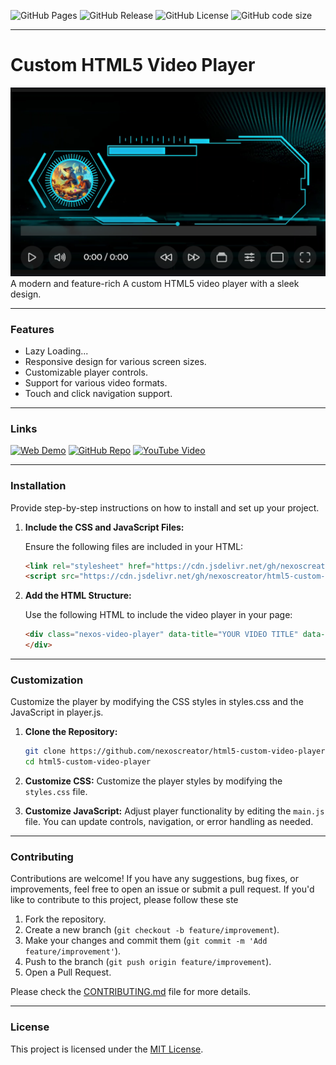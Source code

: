 ![GitHub Pages](https://img.shields.io/github/deployments/nexoscreator/html5-custom-video-player/github-pages.svg?style=flat-square&color=cyan)
![GitHub Release](https://img.shields.io/github/v/release/nexoscreator/html5-custom-video-player.svg?style=flat-square&color=cyan)
![GitHub License](https://img.shields.io/github/license/nexoscreator/html5-custom-video-player.svg?style=flat-square&color=cyan)
![GitHub code size](https://img.shields.io/github/languages/code-size/nexoscreator/html5-custom-video-player.svg?style=flat-square&color=cyan)

---

# Custom HTML5 Video Player
![image](preview.png)
A modern and feature-rich A custom HTML5 video player with a sleek design.

---

### Features

- Lazy Loading...
- Responsive design for various screen sizes.
- Customizable player controls.
- Support for various video formats.
- Touch and click navigation support.

---

### Links

[![Web Demo](https://img.shields.io/badge/Web-Demo-blue?style=for-the-badge&logo=google-chrome)](https://nexoscreator.github.io/html5-custom-video-player)
[![GitHub Repo](https://img.shields.io/badge/GitHub-Repo-green?style=for-the-badge&logo=github)](https://github.com/nexoscreator/html5-custom-video-player)
[![YouTube Video](https://img.shields.io/badge/YouTube-Video-red?style=for-the-badge&logo=youtube)](https://youtu.be/rMnDe0iEGRs?si=B2viVesOhHYusbBG)

---

### Installation

Provide step-by-step instructions on how to install and set up your project.

1. **Include the CSS and JavaScript Files:**

   Ensure the following files are included in your HTML:

   ```html
   <link rel="stylesheet" href="https://cdn.jsdelivr.net/gh/nexoscreator/html5-custom-video-player@v0.0.2/styles.min.css">
   <script src="https://cdn.jsdelivr.net/gh/nexoscreator/html5-custom-video-player@v0.0.2/main.min.js" defer></script>
   ```

2. **Add the HTML Structure:**

   Use the following HTML to include the video player in your page:

   ```html
   <div class="nexos-video-player" data-title="YOUR VIDEO TITLE" data-src="path/to/your-video.mp4">
   </div>
   ```

---

### Customization

Customize the player by modifying the CSS styles in styles.css and the JavaScript in player.js.

1. **Clone the Repository:**
   ```bash
   git clone https://github.com/nexoscreator/html5-custom-video-player.git
   cd html5-custom-video-player
   ```

2. **Customize CSS:**
Customize the player styles by modifying the `styles.css` file.
3.  **Customize JavaScript:**
Adjust player functionality by editing the `main.js` file. You can update controls, navigation, or error handling as needed.

---

### Contributing
Contributions are welcome! If you have any suggestions, bug fixes, or improvements, feel free to open an issue or submit a pull request.
If you'd like to contribute to this project, please follow these ste

1. Fork the repository.
2. Create a new branch (`git checkout -b feature/improvement`).
3. Make your changes and commit them (`git commit -m 'Add feature/improvement'`).
4. Push to the branch (`git push origin feature/improvement`).
5. Open a Pull Request.

Please check the [CONTRIBUTING.md](CONTRIBUTING.md) file for more details.

---

### License

This project is licensed under the [MIT License](LICENSE).
